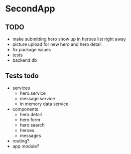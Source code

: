 # SecondApp

## TODO
- make submitting hero show up in heroes list right away
- picture upload for new hero and hero detail
- fix package issues
- tests
- backend db

## Tests todo
- services
  + hero.service 
  + message.service
  + in memory data service
- components
  + hero detail
  + hero form
  + hero search  
  + heroes
  + messages
- routing?
- app module?
